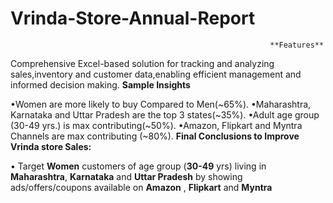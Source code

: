 # Vrinda-Store-Annual-Report
                                                              
                                                              **Features**
                                                              
Comprehensive Excel-based solution for tracking and analyzing sales,inventory and customer data,enabling efficient management and informed decision making.
                                                            **Sample Insights**
                                                            
•Women are more likely to buy Compared to Men(~65%).
•Maharashtra, Karnataka and Uttar Pradesh are the top 3 states(~35%).
•Adult age group (30-49 yrs.) is max contributing(~50%).
•Amazon, Flipkart and Myntra Channels are max contributing (~80%).
                                               **Final Conclusions to Improve Vrinda store Sales:**
                                               
•	Target **Women**  customers of age group (**30-49** yrs) living in **Maharashtra**, **Karnataka** and **Uttar Pradesh**  by showing ads/offers/coupons available on **Amazon** , **Flipkart** and **Myntra**


